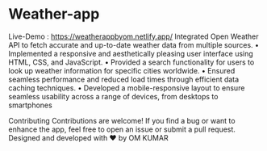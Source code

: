 # Weather-app
Live-Demo : https://weatherappbyom.netlify.app/
Integrated Open Weather API to fetch accurate and up-to-date weather data from multiple sources.
• Implemented a responsive and aesthetically pleasing user interface using HTML, CSS, and JavaScript.
• Provided a search functionality for users to look up weather information for specific cities worldwide.
• Ensured seamless performance and reduced load times through efficient data caching techniques.
• Developed a mobile-responsive layout to ensure seamless usability across a range of devices, from desktops to
smartphones

Contributing
Contributions are welcome! If you find a bug or want to enhance the app, feel free to open an issue or submit a pull request.
Designed and developed with ❤️ by OM KUMAR
